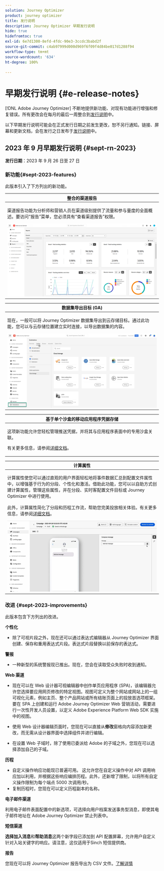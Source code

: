 ```yaml
---
solution: Journey Optimizer
product: journey optimizer
title: 发行说明
description: Journey Optimizer 早期发行说明
hide: true
hidefromtoc: true
exl-id: 6e7d1300-8efd-4fdc-90e3-3ccdc3babd2f
source-git-commit: c4ab97999d000d969f6f09f4d84be017d1288f94
workflow-type: tm+mt
source-wordcount: '634'
ht-degree: 100%

---
```


# 早期发行说明 {#e-release-notes}

[!DNL Adobe Journey Optimizer] 不断地提供新功能、对现有功能进行增强和修复错误。所有更改会在每月的最后一周整合到[发行说明](release-notes.md)中。

以下早期发行说明可能会在正式发行日期之前发生更改，恕不另行通知。链接、屏幕和更新文档，会在发行之日发布于[发行说明](release-notes.md)中。

## 2023 年 9 月早期发行说明 {#sept-rn-2023}

**发行日期**：2023 年 9 月 26 日至 27 日

### 新功能{#sept-2023-features}

此版本引入了下方列出的新功能。


<table>
<thead>
<tr>
<th><strong>整合的渠道报告</strong><br/></th>
</tr>
</thead>
<tbody>
<tr>
<td>
<p>渠道报告功能为分析师和营销人员在渠道级别提供了流量和参与量度的全面概述。要访问“报告”菜单，您必须具有“查看渠道报告”权限。</p>
<img src="assets/channel-reports.png"/>
<!--p>For more information, refer to the <a href="../in-app/get-started-in-app.md">detailed documentation</a>.</p-->
</tr>
</tbody>
</table>


<table>
<thead>
<tr>
<th><strong>数据集导出目标 (GA)</strong><br/></th>
</tr>
</thead>
<tbody>
<tr>
<td>
<p>现在，一般可以将 Journey Optimizer 数据集导出到云存储目标。通过此功能，您可以与云存储位置建立实时连接，以导出数据集的内容。</p>
<img src="../data/assets/dataset-export-setup.png">
<!--p>For more information, refer to the <a href="../audience/get-started-audience-orchestration.md">detailed documentation</a>.</p-->
</td>
</tr>
</tbody>
</table>

<table>
<thead>
<tr>
<th><strong>基于单个沙盒的移动应用程序凭据存储</strong><br/></th>
</tr>
</thead>
<tbody>
<tr>
<td>
<p>这项新功能允许您轻松管理推送凭据，并将其与应用程序表面中的专用沙盒关联。</p>
<p>有关更多信息，请参阅<a href="../in-app/inapp-configuration.md">详细文档</a>。</p>
</tr>
</tbody>
</table>

<table>
<thead>
<tr>
<th><strong>计算属性</strong><br/></th>
</tr>
</thead>
<tbody>
<tr>
<td>
<p>计算属性使您可以通过直观的用户界面轻松地将事件数据汇总到配置文件属性中，以增强基于行为的分段、个性化和激活。借助此功能，您可以以自助方式创建计算属性，管理这些属性，并在分段、实时客配置文件目标或 Journey Optimizer 中进行使用。<br/><br/>
此外，计算属性简化了分段和历程工作流，帮助您完美投放相关体验。有关更多信息，请参阅<a href="https://experienceleague.adobe.com/docs/experience-platform/profile/computed-attributes/overview.html?lang=zh-Hans">详细文档</a>。</p>
<img src="assets/do-not-localize/computed-attributes.gif">
</tr>
</tbody>
</table>


### 改进 {#sept-2023-improvements}

此版本包含下方列出的改进。

<!--**Audiences**

* You can now target audiences uploaded from a CSV file into journeys and campaigns.
* You can now target audiences resulting from composition workflows into journeys. -->

**个性化**

* 除了可视片段之外，现在还可以通过表达式编辑器从 Journey Optimizer 界面创建、保存和重用表达式片段。表达式片段替换以前保存的表达式。

**警报**

* 一种新型的系统警报现已推出。现在，您会在读取受众失败时收到通知。

**Web 渠道**

* 现在可以在 Web 设计器可视编辑器中创作单页应用程序 (SPA)，该编辑器允许您选择要应用网页修改的特定视图。视图可定义为整个网站或网站上的一组可视化元素，例如主页、整个产品网站或所有结账页面上的投放首选项框架。要在 SPA 上创建和运行 Adobe Journey Optimizer Web 营销活动，需要进行一次性开发人员设置，以定义 Adobe Experience Platform Web SDK 实施中的视图。

* 使用 Web 设计器编辑页面时，您现在可以直接从&#x200B;**修改**&#x200B;窗格向内容添加新更改，而无需从设计器界面中选择组件并进行编辑。
* 在设置 Web 子域时，除了使用已委派给 Adobe 的子域之外，您现在可以选择添加自己的子域。

**历程**

* 自定义操作响应功能现已普遍可用。 这允许您在自定义操作中对 API 调用响应加以利用，并根据这些响应编排历程。此外，还新增了限制，以将所有自定义操作限制为每个端点 5000 次调用/秒。
* 复制历程时，您现在可以定义历程副本的名称。

<!--
* The maximum duration that you can define in the Wait activity is now 29 days instead of 30.
-->

**电子邮件渠道**

利用电子邮件表面配置中的新选项，可选择向用户档案发送事务型消息，即使其电子邮件地址在 Adobe Journey Optimizer 禁止列表中。

**短信渠道**

**选择加入消息**&#x200B;和&#x200B;**帮助消息**&#x200B;这两个新字段已添加到 API 配置屏幕，允许用户自定义针对入站关键字的响应。请注意，这仅适用于Sinch 短信提供商。

**报告**

您现在可以将 Journey Optimizer 报告导出为 CSV 文件。[了解详情](../reports/global-report.md#export-reports)

<!--**Decision management**

Enhancements have been made to the audience picker in journeys or campaigns, with the addition of new columns displaying the origin and update frequency of audiences.    -->
